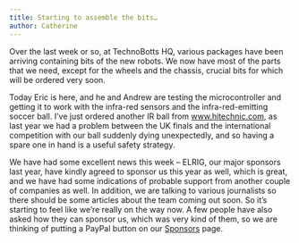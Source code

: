 ```yaml
---
title: Starting to assemble the bits…
author: Catherine
---
```

Over the last week or so, at TechnoBotts HQ, various packages have been arriving containing bits of the new robots. We now have most of the parts that we need, except for the wheels and the chassis, crucial bits for which will be ordered very soon.

Today Eric is here, and he and Andrew are testing the microcontroller and getting it to work with the infra-red sensors and the infra-red-emitting soccer ball. I’ve just ordered another IR ball from www.hitechnic.com, as last year we had a problem between the UK finals and the international competition with our ball suddenly dying unexpectedly, and so having a spare one in hand is a useful safety strategy.

We have had some excellent news this week – ELRIG, our major sponsors last year, have kindly agreed to sponsor us this year as well, which is great, and we have had some indications of probable support from another couple of companies as well. In addition, we are talking to various journalists so there should be some articles about the team coming out soon. So it’s starting to feel like we’re really on the way now. A few people have also asked how they can sponsor us, which was very kind of them, so we are thinking of putting a PayPal button on our [Sponsors](/sponsors) page.